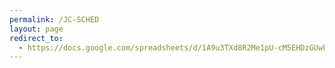 ```yaml
---
permalink: /JC-SCHED
layout: page
redirect_to:
  - https://docs.google.com/spreadsheets/d/1A9u3TXd8R2Me1pU-cM5EHDzGUwkCjLkAPAqp2AMzt9E/edit?gid=1623305838#gid=1623305838
---
```

